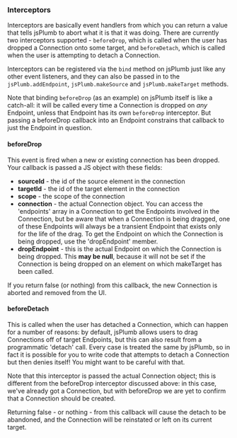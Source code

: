 ### Interceptors
Interceptors are basically event handlers from which you can return a value that tells jsPlumb to abort what it is that it was doing.  There are currently two interceptors supported - `beforeDrop`, which is called when the user has dropped a Connection onto some target, and `beforeDetach`, which is called when the user is attempting to detach a Connection. 

Interceptors can be registered via the `bind` method on jsPlumb just like any other event listeners, and they can also be passed in to the `jsPlumb.addEndpoint`, `jsPlumb.makeSource` and `jsPlumb.makeTarget` methods.  

Note that binding `beforeDrop` (as an example) on jsPlumb itself is like a catch-all: it will be called every time a Connection is dropped on _any_ Endpoint, unless that Endpoint has its own `beforeDrop` interceptor. But passing a beforeDrop callback into an Endpoint constrains that callback to just the Endpoint in question.  		

#### beforeDrop
This event is fired when a new or existing connection has been dropped. Your callback is passed a JS object with these fields:

- **sourceId** - the id of the source element in the connection
- **targetId** - the id of the target element in the connection
- **scope** - the scope of the connection
- **connection** - the actual Connection object.  You can access the 'endpoints' array in a Connection to get the Endpoints involved in the Connection, but be aware that when a Connection is being dragged, one of these Endpoints will always be a transient Endpoint that exists only for the life of the drag. To get the Endpoint on which the Connection is being dropped, use the 'dropEndpoint' member.
- **dropEndpoint** - this is the actual Endpoint on which the Connection is being dropped.  This **may be null**, because it will not be set if the Connection is being dropped on an element on which makeTarget has been called. 


If you return false (or nothing) from this callback, the new Connection is aborted and removed from the UI.

#### beforeDetach
This is called when the user has detached a Connection, which can happen for a number of reasons: by default, jsPlumb allows users to drag Connections off of target Endpoints, but this can also result from a programmatic 'detach' call.  Every case is treated the same by jsPlumb, so in fact it is possible for you to write code that attempts to detach a Connection but then denies itself!  You might want to be careful with that. 

Note that this interceptor is passed the actual Connection object; this is different from the beforeDrop interceptor discussed above: in this case, we've already got a Connection, but with beforeDrop we are yet to confirm that a Connection should be created.

Returning false - or nothing - from this callback will cause the detach to be abandoned, and the Connection will be reinstated or left on its current target.